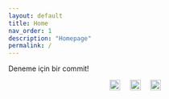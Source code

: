 ```yaml
---
layout: default
title: Home
nav_order: 1
description: "Homepage"
permalink: /
---
```


Deneme için bir commit!

<div style="text-align: center;">
  <a href="https://github.com/cemyarkinyildiz/" target="_blank" class="image-link"><img src="../../assets/images/github.png" style="height:21px;" alt="Github"></a>
  &nbsp;&nbsp;&nbsp;
  <a href="https://scholar.google.com/citations?user=0QH494MAAAAJ&hl=en" target="_blank" class="image-link"><img src="../../assets/images/scholar.jpg" style="height:21px;" alt="Scholar"></a>
  &nbsp;&nbsp;&nbsp;
  <a href="https://www.linkedin.com/in/cemyarkinyildiz" target="_blank" class="image-link"><img src="../../assets/images/linkedin.png" style="height:21px;" alt="Linkedin"></a>
</div>



